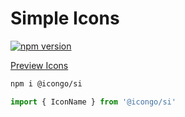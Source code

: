 Simple Icons
===

[![npm version](https://img.shields.io/npm/v/@icongo/si.svg)](https://www.npmjs.com/package/@icongo/si)

[Preview Icons](http://icongo.github.io/#/icons/si)

```bash
npm i @icongo/si
```

```jsx
import { IconName } from '@icongo/si'
```